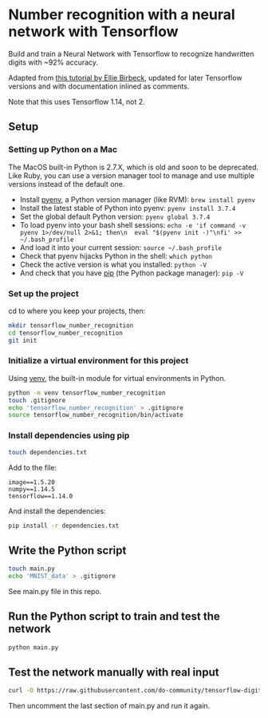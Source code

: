 # Number recognition with a neural network with Tensorflow

Build and train a Neural Network with Tensorflow to recognize handwritten digits with ~92% accuracy.

Adapted from [this tutorial by Ellie Birbeck](https://www.digitalocean.com/community/tutorials/how-to-build-a-neural-network-to-recognize-handwritten-digits-with-tensorflow), updated for later Tensorflow versions and with documentation inlined as comments.

Note that this uses Tensorflow 1.14, not 2.

## Setup

### Setting up Python on a Mac

The MacOS built-in Python is 2.7.X, which is old and soon to be deprecated. Like Ruby, you can use a version manager tool to manage and use multiple versions instead of the default one.

* Install [pyenv](https://github.com/pyenv/pyenv), a Python version manager (like RVM): `brew install pyenv`
* Install the latest stable of Python into pyenv: `pyenv install 3.7.4`
* Set the global default Python version: `pyenv global 3.7.4`
* To load pyenv into your bash shell sessions: `echo -e 'if command -v pyenv 1>/dev/null 2>&1; then\n  eval "$(pyenv init -)"\nfi' >> ~/.bash_profile`
* And load it into your current session: `source ~/.bash_profile`
* Check that pyenv hijacks Python in the shell: `which python`
* Check the active version is what you installed: `python -V`
* And check that you have [pip](https://pypi.org/project/pip/) (the Python package manager): `pip -V`

### Set up the project

cd to where you keep your projects, then:

```bash
mkdir tensorflow_number_recognition
cd tensorflow_number_recognition
git init
```

### Initialize a virtual environment for this project

Using [venv](https://docs.python.org/3/library/venv.html), the built-in module for virtual environments in Python.

```bash
python -m venv tensorflow_number_recognition
touch .gitignore
echo 'tensorflow_number_recognition' > .gitignore
source tensorflow_number_recognition/bin/activate
```

### Install dependencies using pip

```bash
touch dependencies.txt
```

Add to the file:

```
image==1.5.20
numpy==1.14.5
tensorflow==1.14.0
```

And install the dependencies:

```bash
pip install -r dependencies.txt
```

## Write the Python script

```bash
touch main.py
echo 'MNIST_data' > .gitignore
```

See main.py file in this repo.

## Run the Python script to train and test the network

```bash
python main.py
```

## Test the network manually with real input

```bash
curl -O https://raw.githubusercontent.com/do-community/tensorflow-digit-recognition/master/test_img.png
```

Then uncomment the last section of main.py and run it again.
